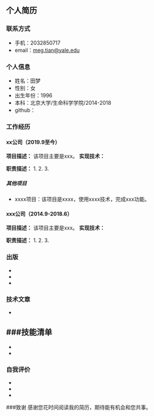 
## 个人简历
### 联系方式
- 手机：2032850717
- email：meg.tian@yale.edu

### 个人信息
- 姓名：田梦
- 性别：女
- 出生年份：1996
- 本科：北京大学/生命科学学院/2014-2018
- github：

### 工作经历
#### xx公司（2019.9至今）
**项目描述：**
该项目主要是xxx。
**实现技术：**

**职责描述：**
1.
2.
3.

##### 其他项目
- xxxx项目：该项目是xxxx，使用xxxx技术，完成xxx功能。

#### xxx公司（2014.9-2018.6）
**项目描述：**
该项目主要是xxx。
**实现技术：**

**职责描述：**
1.
2.
3.

### 出版
-
-
-

### 技术文章
-

###技能清单
-
-
-

### 自我评价
-
-
-

###致谢
感谢您花时间阅读我的简历，期待能有机会和您共事。

